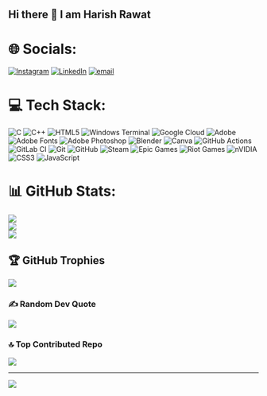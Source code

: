 
## Hi there 👋 I am Harish Rawat

# 🌐 Socials:
[![Instagram](https://img.shields.io/badge/Instagram-%23E4405F.svg?logo=Instagram&logoColor=white)](https://www.instagram.com/harish_.chaudhary_01/) [![LinkedIn](https://img.shields.io/badge/LinkedIn-%230077B5.svg?logo=linkedin&logoColor=white)](https://www.linkedin.com/in/harish-rawat-1030a6255/) [![email](https://img.shields.io/badge/Email-D14836?logo=gmail&logoColor=white)](mailto:harish.chaudhary0321@gmail.com) 
# 💻 Tech Stack:
![C](https://img.shields.io/badge/c-%2300599C.svg?style=for-the-badge&logo=c&logoColor=white) ![C++](https://img.shields.io/badge/c++-%2300599C.svg?style=for-the-badge&logo=c%2B%2B&logoColor=white) ![HTML5](https://img.shields.io/badge/html5-%23E34F26.svg?style=for-the-badge&logo=html5&logoColor=white) ![Windows Terminal](https://img.shields.io/badge/Windows%20Terminal-%234D4D4D.svg?style=for-the-badge&logo=windows-terminal&logoColor=white) ![Google Cloud](https://img.shields.io/badge/GoogleCloud-%234285F4.svg?style=for-the-badge&logo=google-cloud&logoColor=white) ![Adobe](https://img.shields.io/badge/adobe-%23FF0000.svg?style=for-the-badge&logo=adobe&logoColor=white) ![Adobe Fonts](https://img.shields.io/badge/Adobe%20Fonts-000B1D.svg?style=for-the-badge&logo=Adobe%20Fonts&logoColor=white) ![Adobe Photoshop](https://img.shields.io/badge/adobe%20photoshop-%2331A8FF.svg?style=for-the-badge&logo=adobe%20photoshop&logoColor=white)  ![Blender](https://img.shields.io/badge/blender-%23F5792A.svg?style=for-the-badge&logo=blender&logoColor=white) ![Canva](https://img.shields.io/badge/Canva-%2300C4CC.svg?style=for-the-badge&logo=Canva&logoColor=white) ![GitHub Actions](https://img.shields.io/badge/github%20actions-%232671E5.svg?style=for-the-badge&logo=githubactions&logoColor=white) ![GitLab CI](https://img.shields.io/badge/gitlab%20CI-%23181717.svg?style=for-the-badge&logo=gitlab&logoColor=white) ![Git](https://img.shields.io/badge/git-%23F05033.svg?style=for-the-badge&logo=git&logoColor=white) ![GitHub](https://img.shields.io/badge/github-%23121011.svg?style=for-the-badge&logo=github&logoColor=white) ![Steam](https://img.shields.io/badge/steam-%23000000.svg?style=for-the-badge&logo=steam&logoColor=white) ![Epic Games](https://img.shields.io/badge/epicgames-%23313131.svg?style=for-the-badge&logo=epicgames&logoColor=white) ![Riot Games](https://img.shields.io/badge/riotgames-D32936.svg?style=for-the-badge&logo=riotgames&logoColor=white) ![nVIDIA](https://img.shields.io/badge/nVIDIA-%2376B900.svg?style=for-the-badge&logo=nVIDIA&logoColor=white) ![CSS3](https://img.shields.io/badge/css3-%231572B6.svg?style=for-the-badge&logo=css3&logoColor=white) ![JavaScript](https://img.shields.io/badge/javascript-%23323330.svg?style=for-the-badge&logo=javascript&logoColor=%23F7DF1E)


# 📊 GitHub Stats:
 ![](https://github-readme-stats.vercel.app/api?username=Harishrawat20&theme=dark&hide_border=false&include_all_commits=true&count_private=false)<br/>
 ![](https://nirzak-streak-stats.vercel.app/?user=Harishrawat20&theme=dark&hide_border=false)<br/>
 ![](https://github-readme-stats.vercel.app/api/top-langs/?username=Harishrawat20&theme=dark&hide_border=false&include_all_commits=true&count_private=false&layout=compact)
 
 ## 🏆 GitHub Trophies
 ![](https://github-profile-trophy.vercel.app/?username=Harishrawat20&theme=radical&no-frame=false&no-bg=false&margin-w=4)
 
 ### ✍️ Random Dev Quote
 ![](https://quotes-github-readme.vercel.app/api?type=horizontal&theme=radical)
 
 ### 🔝 Top Contributed Repo
 ![](https://github-contributor-stats.vercel.app/api?username=Harishrawat20&limit=5&theme=dark&combine_all_yearly_contributions=true)
 
 ---
 [![](https://visitcount.itsvg.in/api?id=Harishrawat20&icon=0&color=1)](https://visitcount.itsvg.in)
